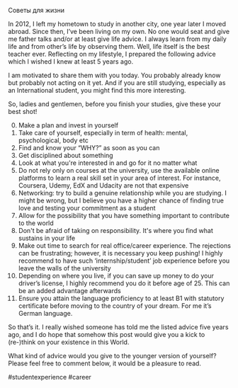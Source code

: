 Советы для жизни

In 2012, I left my hometown to study in another city, one year later I moved abroad. Since then, I’ve been living on my own. No one would seat and give me father talks and/or at least give life advice. I always learn from my daily life and from other’s life by observing them. Well, life itself is the best teacher ever.
Reflecting on my lifestyle, I prepared the following advice which I wished I knew at least 5 years ago.  

I am motivated to share them with you today. You probably already know but probably not acting on it yet. And if you are still studying, especially as an International student, you might find this more interesting. 

So, ladies and gentlemen, before you finish your studies, give these your best shot!

0. Make a plan and invest in yourself
1. Take care of yourself, especially in term of health: mental, psychological, body etc
2. Find and know your “WHY?” as soon as you can
3. Get disciplined about something
4. Look at what you're interested in and go for it no matter what
5. Do not rely only on courses at the university, use the available online platforms to learn a real skill set in your area of interest. For instance, Coursera, Udemy, EdX and Udacity are not that expensive
6. Networking: try to build a genuine relationship while you are studying. 
I might be wrong, but I believe you have a higher chance of finding true love and testing your commitment as a student
7. Allow for the possibility that you have something important to contribute to the world
8. Don't be afraid of taking on responsibility. It's where you find what sustains in your life
9. Make out time to search for real office/career experience. The rejections can be frustrating; however, it is necessary you keep pushing! I highly recommend to have such ‘internship/student’ job experience before you leave the walls of the university
10. Depending on where you live, if you can save up money to do your driver’s license, I highly recommend you do it before age of 25. This can be an added advantage afterwards
11. Ensure you attain the language proficiency to at least B1 with statutory certificate before moving to the country of your dream. For me it’s German language.

So that’s it. I really wished someone has told me the listed advice five years ago, and I do hope that somehow this post would give you a kick to (re-)think on your existence in this World. 

What kind of advice would you give to the younger version of yourself?  Please feel free to comment below, it would be a pleasure to read. 

#studentexperience #career